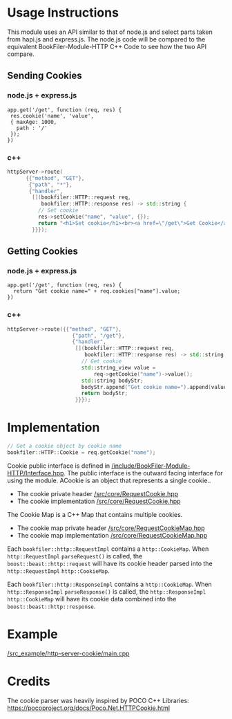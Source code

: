 # Usage Instructions
This module uses an API similar to that of node.js and select parts taken from hapi.js and express.js. The node.js code will be compared to the equivalent BookFiler-Module-HTTP C++ Code to see how the two API compare.
## Sending Cookies

### node.js + express.js
```node
app.get('/get', function (req, res) {
 res.cookie('name', 'value',  
 { maxAge: 1000,
   path : '/'
 });
})
```

### c++
```cpp
httpServer->route(
      {{"method", "GET"},
       {"path", "*"},
       {"handler",
        [](bookfiler::HTTP::request req,
           bookfiler::HTTP::response res) -> std::string {
          // Set cookie
          res->setCookie("name", "value", {});
          return "<h1>Set cookie</h1><br><a href=\"/get\">Get Cookie</a>";
        }}});
```

## Getting Cookies

### node.js + express.js
```node
app.get('/get', function (req, res) {
  return "Get cookie name=" + req.cookies["name"].value;
})
```

### c++
```cpp
httpServer->route({{"method", "GET"},
                     {"path", "/get"},
                     {"handler",
                      [](bookfiler::HTTP::request req,
                         bookfiler::HTTP::response res) -> std::string {
                        // Get cookie
                        std::string_view value =
                            req->getCookie("name")->value();
                        std::string bodyStr;
                        bodyStr.append("Get cookie name=").append(value);
                        return bodyStr;
                      }}});
```

# Implementation

```cpp
// Get a cookie object by cookie name
bookfiler::HTTP::Cookie = req.getCookie("name");
```
Cookie public interface is defined in [/include/BookFiler-Module-HTTP/Interface.hpp](/include/BookFiler-Module-HTTP/Interface.hpp). The public interface is the outward facing interface for using the module. ACookie is an object that represents a single cookie..

* The cookie private header [/src/core/RequestCookie.hpp](/src/core/RequestCookie.hpp)
* The cookie implementation [/src/core/RequestCookie.hpp](/src/core/RequestCookie.hpp)

The Cookie Map is a C++ Map that contains multiple cookies. 
* The cookie map private header [/src/core/RequestCookieMap.hpp](/src/core/RequestCookieMap.hpp)
* The cookie map implementation [/src/core/RequestCookieMap.hpp](/src/core/RequestCookieMap.hpp)

Each `bookfiler::http::RequestImpl` contains a `http::CookieMap`. When `http::RequestImpl` `parseRequest()` is called, the `boost::beast::http::request` will have its cookie header parsed into the `http::RequestImpl` `http::CookieMap`.

Each `bookfiler::http::ResponseImpl` contains a `http::CookieMap`. When `http::ResponseImpl` `parseResponse()` is called, the `http::ResponseImpl` `http::CookieMap` will have its cookie data combined into the `boost::beast::http::response`.

# Example

[/src_example/http-server-cookie/main.cpp](/src_example/http-server-cookie/main.cpp)

# Credits

The cookie parser was heavily inspired by POCO C++ Libraries: 
https://pocoproject.org/docs/Poco.Net.HTTPCookie.html
